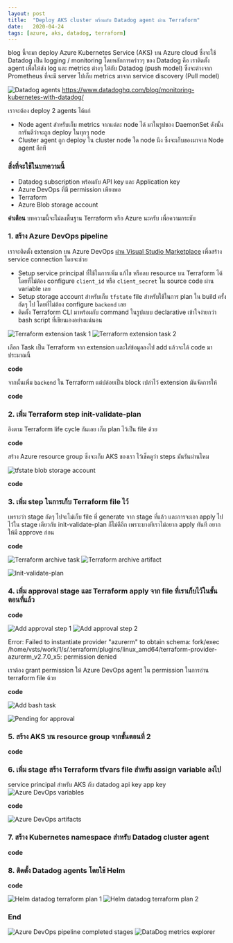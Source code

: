 ```yaml
---
layout: post
title:  "Deploy AKS cluster พร้อมกับ Datadog agent ผ่าน Terraform"
date:   2020-04-24
tags: [azure, aks, datadog, terraform]
---
```

blog นี้จะมา deploy Azure Kubernetes Service (AKS) บน Azure cloud ซึ่งจะใช้ Datadog เป็น logging / monitoring โดยหลักการคร่าวๆ ของ Datadog คือ เราติดตั้ง agent เพื่อให้ส่ง log และ metrics ต่างๆ ให้กับ Datadog (push model) ซึ่งจะต่างจาก Prometheus ที่จะมี server ไปเก็บ metrics มาจาก service discovery (Pull model)  

![Datadog agents](/assets/2020-04-30/2020-04-30-datadog-agents.png)
<https://www.datadoghq.com/blog/monitoring-kubernetes-with-datadog/>  

เราจะต้อง deploy 2 agents ได้แก่

- Node agent สำหรับเก็บ metrics จากแต่ละ node ได้ มาในรูปของ DaemonSet ดังนั้นการันตีว่าจะถูก deploy ในทุกๆ node
- Cluster agent ถูก deploy ใน cluster node ใด node นึง ซึ่งจะเก็บของมาจาก Node agent อีกที

### สิ่งที่จะใช้ในบทความนี้
- Datadog subscription พร้อมกับ API key และ Application key
- Azure DevOps ที่มี permission เพียงพอ
- Terraform
- Azure Blob storage account

**คำเตือน** บทความนี้จะไม่ลงพื้นฐาน Terraform หรือ Azure นะครับ เพื่อความกระชับ

### 1. สร้าง Azure DevOps pipeline
เราจะติดตั้ง extension บน Azure DevOps [ผ่าน Visual Studio Marketplace](https://marketplace.visualstudio.com/items?itemName=ms-devlabs.custom-terraform-tasks) เพื่อสร้าง service connection โดยจะช่วย
- Setup service principal ที่ใช้ในการเพิ่ม แก้ไข หรือลบ resource บน Terraform ได้โดยที่ไม่ต้อง configure `client_id` หรือ `client_secret` ใน source code ผ่าน variable เลย
- Setup storage account สำหรับเก็บ `tfstate` file สำหรับใช้ในการ plan ใน build ครั้งถัดๆ ไป โดยที่ไม่ต้อง configure `backend` เลย
- ติดตั้ง Terraform CLI มาพร้อมกับ command ในรูปแบบ declarative เข้าใจง่ายกว่า bash script ที่เขียนเองอย่างแน่นอน

![Terraform extension task 1](/assets/2020-04-30/2020-04-30-terraform-extension-task-1.png)
![Terraform extension task 2](/assets/2020-04-30/2020-04-30-terraform-extension-task-2.png)

เลือก Task เป็น Terraform จาก extension และใส่ข้อมูลลงไป add แล้วจะได้ code มาประมาณนี้

**code**

จากนั้นเพิ่ม `backend` ใน Terraform แต่ปล่อยเป็น block เปล่าไว้ extension มันจัดการให้

**code**

### 2. เพิ่ม Terraform step init-validate-plan
อิงตาม Terraform life cycle กันเลย เก็บ plan ไว้เป็น file ด้วย

**code**

สร้าง Azure resource group ซึ่งจะเก็บ AKS ของเรา ไว้เช็คดูว่า steps มันรันผ่านไหม

![tfstate blob storage account](/assets/2020-04-30/2020-04-30-tfstate-blob-storage-account.png)

**code**

### 3. เพิ่ม step ในการเก็บ Terraform file ไว้
เพราะว่า stage ถัดๆ ไปจะไม่เก็บ file ที่ generate จาก stage ที่แล้ว และการจะเอา apply ไปไว้ใน stage เดียวกับ init-validate-plan ก็ไม่ดีอีก เพราะบางทีเราไม่อยาก apply ทันที อยากให้มี approve ก่อน

**code**

![Terraform archive task](/assets/2020-04-30/2020-04-30-add-terraform-archive-task.png)
![Terraform archive artifact](/assets/2020-04-30/2020-04-30-terraform-archive-artifact.png)

![Init-validate-plan](/assets/2020-04-30/2020-04-30-init-validate-plan.png)

### 4. เพิ่ม approval stage และ Terraform apply จาก file ที่เราเก็บไว้ในขั้นตอนที่แล้ว

**code**

![Add approval step 1](/assets/2020-04-30/2020-04-30-azure-devops-add-approval-1.png)
![Add approval step 2](/assets/2020-04-30/2020-04-30-azure-devops-add-approval-2.png)

Error: Failed to instantiate provider "azurerm" to obtain schema: fork/exec /home/vsts/work/1/s/.terraform/plugins/linux_amd64/terraform-provider-azurerm_v2.7.0_x5: permission denied  

เราต้อง grant permission ให้ Azure DevOps agent ใน permission ในการอ่าน terraform file ด้วย

**code**

![Add bash task](/assets/2020-04-30/2020-04-30-grant-terraform-file-read-permission.png)

![Pending for approval](/assets/2020-04-30/2020-04-30-azure-devops-pending-approval.png)

### 5. สร้าง AKS บน resource group จากขั้นตอนที่ 2

**code**

### 6. เพิ่ม stage สร้าง Terraform tfvars file สำหรับ assign variable ลงไป
service principal สำหรับ AKS กับ datadog api key app key
![Azure DevOps variables](/assets/2020-04-30/2020-04-30-azure-devops-pipeline-variables.png)

**code**

![Azure DevOps artifacts](/assets/2020-04-30/2020-04-30-azure-devops-final-artifacts.png)

### 7. สร้าง Kubernetes namespace สำหรับ Datadog cluster agent 

**code**

### 8. ติดตั้ง Datadog agents โดยใช้ Helm

**code**

![Helm datadog terraform plan 1](/assets/2020-04-30/2020-04-30-helm-datadog-agent-1.png)
![Helm datadog terraform plan 2](/assets/2020-04-30/2020-04-30-helm-datadog-agent-2.png)

### End
![Azure DevOps pipeline completed stages](/assets/2020-04-30/2020-04-30-azure-devops-final-stages.png)
![DataDog metrics explorer](/assets/2020-04-30/2020-04-30-datadog-metric-explorer.png)

